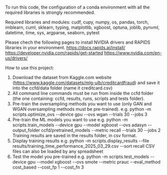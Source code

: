 To run this code, the configuration of a conda environment with all the required libraries is strongly recommended.

Required libraries and modules:
cudf, cupy, numpy, os, pandas, torch, imblearn, cuml, sklearn, typing, matplotlib, xgboost, optuna, joblib, pynvml, datetime, time, sys, argparse, seaborn, pytest


Please chech the following pages to install NVIDIA drivers and RAPIDS libraries in your environment.
https://docs.rapids.ai/install/ 
https://developer.nvidia.com/rapids/get-started
https://www.nvidia.com/en-us/drivers/

How to use this project:

1. Download the dataset from Kaggle.com website (https://www.kaggle.com/datasets/mlg-ulb/creditcardfraud) and save it into the ccfd/data folder (name it creditcard.csv)
2. All command line commands must be run from inside the ccfd folder (the one containing: ccfd, results, runs, scripts and tests folder).
3. Pre-train the oversampling methods you want to use (only GAN and WGAN oversampling methods must be pre-trained).
  e.g. python -m scripts.optimize_ovs --device gpu --ovs wgan --trials 30 --jobs 3
4. Pre-train the ML models you want to use
  e.g. python -m scripts.train_models --device gpu --model xgboost --ovs adasyn --output_folder ccfd/pretrained_models --metric recall --trials 30 --jobs 2
  Training results are saved in the results folder, in csv format.
5. Display training results
   e.g. python -m scripts.display_results --file results/training_time_performance_2025_03_29.csv --sort recall
   CSV files can also be loaded by any spreadsheet
7. Test the model you pre-trained
  e.g. python -m scripts.test_models --device gpu --model xgboost --ovs smote --metric prauc --eval_method cost_based --cost_fp 1 --cost_fn 3
